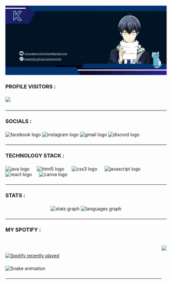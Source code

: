 ![logo](Cover.gif)
<h3 align="left">PROFILE VISITORS :</h3>

###

<div align="left">
  <img src="https://profile-counter.glitch.me/kisekiii/count.svg?"  />
</div>

###
<hr/>

<h3 align="left">SOCIALS :</h3>

###

<div align="left">
  <img src="https://raw.githubusercontent.com/maurodesouza/profile-readme-generator/master/src/assets/icons/social/facebook/default.svg" width="55" height="40" alt="facebook logo"  />
  <img src="https://raw.githubusercontent.com/maurodesouza/profile-readme-generator/master/src/assets/icons/social/instagram/default.svg" width="55" height="40" alt="instagram logo"  />
  <img src="https://raw.githubusercontent.com/maurodesouza/profile-readme-generator/master/src/assets/icons/social/gmail/default.svg" width="55" height="40" alt="gmail logo"  />
  <img src="https://raw.githubusercontent.com/maurodesouza/profile-readme-generator/master/src/assets/icons/social/discord/default.svg" width="55" height="40" alt="discord logo"  />
</div>

###
<hr/>
<h3 align="left">TECHNOLOGY STACK :</h3>

###

<div align="left">
  <img src="https://cdn.jsdelivr.net/gh/devicons/devicon/icons/java/java-original.svg" height="40" alt="java logo"  />
  <img width="15" />
  <img src="https://cdn.jsdelivr.net/gh/devicons/devicon/icons/html5/html5-original.svg" height="40" alt="html5 logo"  />
  <img width="15" />
  <img src="https://cdn.jsdelivr.net/gh/devicons/devicon/icons/css3/css3-original.svg" height="40" alt="css3 logo"  />
  <img width="15" />
  <img src="https://cdn.jsdelivr.net/gh/devicons/devicon/icons/javascript/javascript-original.svg" height="40" alt="javascript logo"  />
  <img width="15" />
  <img src="https://cdn.jsdelivr.net/gh/devicons/devicon/icons/react/react-original.svg" height="40" alt="react logo"  />
  <img width="15" />
  <img src="https://cdn.jsdelivr.net/gh/devicons/devicon/icons/canva/canva-original.svg" height="40" alt="canva logo"  />
</div>

###
<hr/>
<h3 align="left">STATS :</h3>

###

<div align="center">
  <img src="https://github-readme-stats.vercel.app/api?username=kisekiii&hide_title=false&hide_rank=false&show_icons=true&include_all_commits=true&count_private=true&disable_animations=false&theme=dracula&locale=en&hide_border=false&order=1" height="150" alt="stats graph"  />
  <img src="https://github-readme-stats.vercel.app/api/top-langs?username=kisekiii&locale=en&hide_title=false&layout=compact&card_width=320&langs_count=5&theme=dracula&hide_border=false&order=2" height="150" alt="languages graph"  />
</div>

###
<hr/>
<h3 align="left">MY SPOTIFY :</h3>

###

<br clear="both">

<img align="right" height="220" src="https://64.media.tumblr.com/d94a09a4cee89de17b908b67d385d612/e0186e53a42a6120-00/s540x810/18361329f6bb2ee37ad728a77c0c4b3aee8a8704.gifv"  />

###

<div align="left">
  <a href="https://open.spotify.com/user/316qtw4a5nqi36ds5a3swv5w3254">
    <img src="https://spotify-recently-played-readme.vercel.app/api?user=316qtw4a5nqi36ds5a3swv5w3254&count=5&unique=true" alt="Spotify recently played"  />
  </a>
</div>

###

<img src="https://raw.githubusercontent.com/kisekiii/kisekiii/output/snake.svg" alt="Snake animation" />

###
<hr/>
